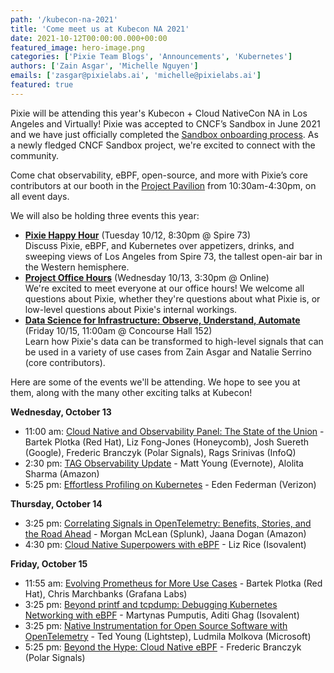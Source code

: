 ```yaml
---
path: '/kubecon-na-2021'
title: 'Come meet us at Kubecon NA 2021'
date: 2021-10-12T00:00:00.000+00:00
featured_image: hero-image.png
categories: ['Pixie Team Blogs', 'Announcements', 'Kubernetes']
authors: ['Zain Asgar', 'Michelle Nguyen']
emails: ['zasgar@pixielabs.ai', 'michelle@pixielabs.ai']
featured: true
---
```

Pixie will be attending this year's Kubecon + Cloud NativeCon NA in Los Angeles and Virtually! Pixie was accepted to CNCF’s Sandbox in June 2021 and we have just officially completed the [Sandbox onboarding process](https://github.com/cncf/toc/issues/674). As a newly fledged CNCF Sandbox project, we're excited to connect with the community.

Come chat observability, eBPF, open-source, and more with Pixie’s core contributors at our booth in the [Project Pavilion](https://events.linuxfoundation.org/wp-content/uploads/2021/10/KubeCon_NA_2021_Collateral_17x11_v2.pdf) from 10:30am-4:30pm, on all event days.

We will also be holding three events this year:
- [**Pixie Happy Hour**](https://pixiehh.eventbrite.com/) (Tuesday 10/12, 8:30pm @ Spire 73)<br/>
Discuss Pixie, eBPF, and Kubernetes over appetizers, drinks, and sweeping views of Los Angeles from Spire 73, the tallest open-air bar in the Western hemisphere.
- [**Project Office Hours**](https://kccncna2021.sched.com/event/nBuh/virtual-project-office-hours-pixie) (Wednesday 10/13, 3:30pm @ Online)<br/>
We're excited to meet everyone at our office hours! We welcome all questions about Pixie, whether they're questions about what Pixie is, or low-level questions about Pixie's internal workings.
- [**Data Science for Infrastructure: Observe, Understand, Automate**](https://kccncna2021.sched.com/event/lV4c/data-science-for-infrastructure-observe-understand-automate-zain-asgar-natalie-serrino-new-relic) (Friday 10/15, 11:00am @ Concourse Hall 152)<br/>
Learn how Pixie's data can be transformed to high-level signals that can be used in a variety of use cases from Zain Asgar and Natalie Serrino (core contributors).

Here are some of the events we'll be attending. We hope to see you at them, along with the many other exciting talks at Kubecon!

**Wednesday, October 13**
- 11:00 am: [Cloud Native and Observability Panel: The State of the Union](https://kccncna2021.sched.com/event/lV1N/cloud-native-and-kubernetes-observability-panel-the-state-of-union-bartek-plotka-red-hat-liz-fong-jones-honeycomb-josh-suereth-google-frederic-branczyk-polar-signals-rags-srinivas-infoq) - Bartek Plotka (Red Hat), Liz Fong-Jones (Honeycomb), Josh Suereth (Google), Frederic Branczyk (Polar Signals), Rags Srinivas (InfoQ)
- 2:30 pm: [TAG Observability Update](https://kccncna2021.sched.com/event/lV6n/tag-observability-update-matt-young-everquote-alolita-sharma-amazon) - Matt Young (Evernote), Alolita Sharma (Amazon)
- 5:25 pm: [Effortless Profiling on Kubernetes](https://kccncna2021.sched.com/event/lV1o/effortless-profiling-on-kubernetes-eden-federman-verizon) - Eden Federman (Verizon)

**Thursday, October 14**
- 3:25 pm: [Correlating Signals in OpenTelemetry: Benefits, Stories, and the Road Ahead](https://kccncna2021.sched.com/event/lV3J/correlating-signals-in-opentelemetry-benefits-stories-and-the-road-ahead-morgan-mclean-splunk-jaana-dogan-amazon) - Morgan McLean (Splunk), Jaana Dogan (Amazon)
- 4:30 pm: [Cloud Native Superpowers with eBPF](https://kccncna2021.sched.com/event/lV2X/cloud-native-superpowers-with-ebpf-liz-rice-isovalent) - Liz Rice (Isovalent)

**Friday, October 15**
- 11:55 am: [Evolving Prometheus for More Use Cases](https://kccncna2021.sched.com/event/lV8s/evolving-prometheus-for-more-use-cases-bartek-plotka-red-hat-chris-marchbanks-grafana-labs) - Bartek Plotka (Red Hat), Chris Marchbanks (Grafana Labs)
- 3:25 pm: [Beyond printf and tcpdump: Debugging Kubernetes Networking with eBPF](https://kccncna2021.sched.com/event/lV5a/beyond-printf-and-tcpdump-debugging-kubernetes-networking-with-ebpf-martynas-pumputis-aditi-ghag-isovalent) - Martynas Pumputis, Aditi Ghag (Isovalent)
- 3:25 pm: [Native Instrumentation for Open Source Software with OpenTelemetry](https://kccncna2021.sched.com/event/lV8I/native-instrumentation-for-open-source-software-with-opentelemetry-ted-young-lightstep-ludmila-molkova-microsoft) - Ted Young (Lightstep), Ludmila Molkova (Microsoft)
- 5:25 pm: [Beyond the Hype: Cloud Native eBPF](https://kccncna2021.sched.com/event/lV6D/beyond-the-hype-cloud-native-ebpf-frederic-branczyk-polar-signals) - Frederic Branczyk (Polar Signals)
